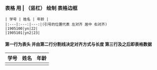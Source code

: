 ### 表格 用 | （竖杠） 绘制 表格边框

```
| 学号 | 姓名 | 年龄 |
|:---|:---:|---:|(引号的位置代表 左对齐 居中 右对齐)
|1905100|yn|22|
|1905101|yn2|23|

```

#### 第一行为表头 并由第二行分割线决定对齐方式与长度 第三行及之后即表格数据



| 学号 | 姓名 | 年龄 |
| ---- | ---- | ---- |
|      |      |      |

